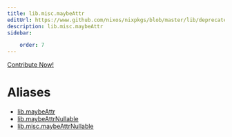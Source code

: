 ```yaml
---
title: lib.misc.maybeAttr
editUrl: https://www.github.com/nixos/nixpkgs/blob/master/lib/deprecated.nix#L42C15
description: lib.misc.maybeAttr
sidebar:

    order: 7
---
```


<a href="https://www.github.com/nixos/nixpkgs/blob/master/lib/deprecated.nix#L42C15">Contribute Now!</a>


# Aliases

- [lib.maybeAttr](/nix-doc-comments/reference/lib/lib-maybeAttr)
- [lib.maybeAttrNullable](/nix-doc-comments/reference/lib/lib-maybeAttrNullable)
- [lib.misc.maybeAttrNullable](/nix-doc-comments/reference/lib/misc/lib-misc-maybeAttrNullable)


